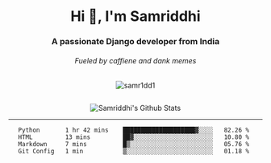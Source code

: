 <div align="center">
    <h1>Hi 👋, I'm Samriddhi</h1>
    <h3>A passionate Django developer from India</h3>
    <h6>Fueled by caffiene and dank memes</h6>
    <p> <img src="https://komarev.com/ghpvc/?username=samr1dd1&label=Profile%20views&color=0e75b6&style=flat" alt="samr1dd1" /> </p>
    <p> <a href="https://twitter.com/" target="blank"><img src="https://img.shields.io/twitter/follow/?logo=twitter&style=for-the-badge" alt="" /></a></p>
        <img align="center" src="https://github-readme-stats.vercel.app/api?username=samr1ddh1&&show_icons=true&title_color=161e2e&icon_color=31c48d&text_color=4b5563&bg_color=f4f5f7" alt="Samriddhi's Github Stats">
<div>
<hr>
  
<!--START_SECTION:waka-->
```text
Python       1 hr 42 mins    ████████████████████▓░░░░   82.26 % 
HTML         13 mins         ██▓░░░░░░░░░░░░░░░░░░░░░░   10.80 % 
Markdown     7 mins          █▒░░░░░░░░░░░░░░░░░░░░░░░   05.76 % 
Git Config   1 min           ▒░░░░░░░░░░░░░░░░░░░░░░░░   01.18 % 
```
<!--END_SECTION:waka-->





